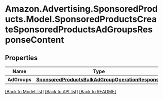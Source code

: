 # Amazon.Advertising.SponsoredProducts.Model.SponsoredProductsCreateSponsoredProductsAdGroupsResponseContent

## Properties

Name | Type | Description | Notes
------------ | ------------- | ------------- | -------------
**AdGroups** | [**SponsoredProductsBulkAdGroupOperationResponse**](SponsoredProductsBulkAdGroupOperationResponse.md) |  | 

[[Back to Model list]](../README.md#documentation-for-models) [[Back to API list]](../README.md#documentation-for-api-endpoints) [[Back to README]](../README.md)

